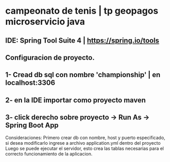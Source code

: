 # campeonato de tenis | tp geopagos microservicio java 

## IDE: Spring Tool Suite 4 | https://spring.io/tools

## Configuracion de proyecto.

## 1- Cread db sql con nombre 'championship' | en localhost:3306

## 2- en la IDE importar como proyecto maven

## 3- click derecho sobre proyecto -> Run As -> Spring Boot App


Consideraciones:
Primero crear db con nombre, host y puerto especificado, si desea modificarlo ingrese a archivo application.yml dentro del proyecto
Luego se puede ejecutar el servidor, esto crea las tablas necesarias para el correcto funcionamiento de la aplicacion.
